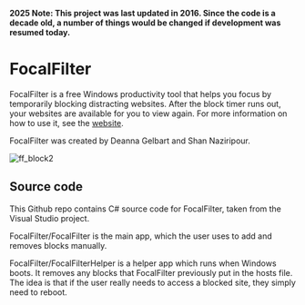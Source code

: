 **2025 Note: This project was last updated in 2016. Since the code is a decade old, a number of things would be changed if development was resumed today.**

# FocalFilter

FocalFilter is a free Windows productivity tool that helps you focus by temporarily blocking distracting websites. After the block timer runs out, your websites are available for you to view again.  For more information on how to use it, see the [website](https://focalfilter.com).  

FocalFilter was created by Deanna Gelbart and Shan Naziripour.

![ff_block2](https://github.com/user-attachments/assets/5a7d2604-bc32-4bdb-ab88-0cbf895b4cf7)

## Source code

This Github repo contains C# source code for FocalFilter, taken from the Visual Studio project. 

FocalFilter/FocalFilter is the main app, which the user uses to add and removes blocks manually.

FocalFilter/FocalFilterHelper is a helper app which runs when Windows boots. It removes any blocks that FocalFilter previously put in the hosts file.  The idea is that if the user really needs to access a blocked site, they simply need to reboot.
